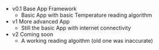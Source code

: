 - v0.1 Base App Framework
    - Basic App with basic Temperature reading algorithm
- v1 More advanced App
    - Still the basic App with internet connectivity
- v2 Coming soon
    - A working reading algoithm (old one was inaccurate)
